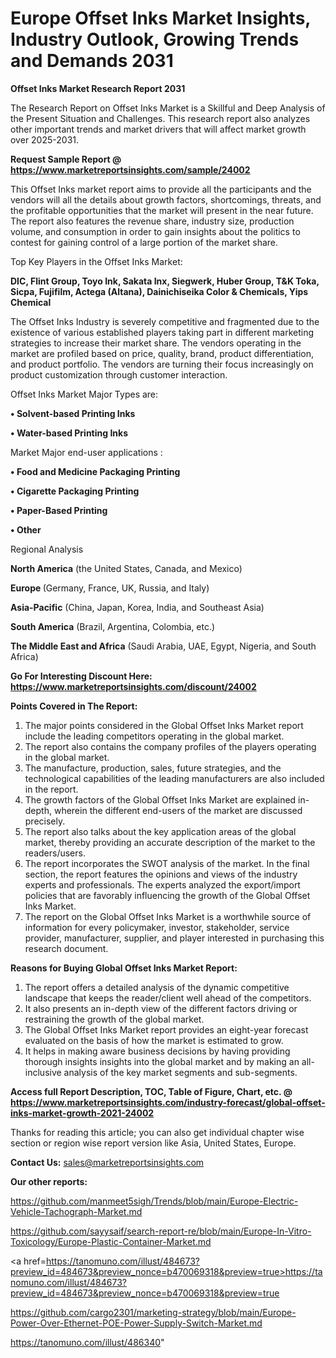 # Europe Offset Inks Market Insights, Industry Outlook, Growing Trends and Demands 2031

<strong>Offset Inks Market Research Report 2031</strong>

The Research Report on Offset Inks Market is a Skillful and Deep Analysis of the Present Situation and Challenges. This research report also analyzes other important trends and market drivers that will affect market growth over 2025-2031.

<strong>Request Sample Report @ <a href=https://www.marketreportsinsights.com/sample/24002>https://www.marketreportsinsights.com/sample/24002</a></strong>

This Offset Inks market report aims to provide all the participants and the vendors will all the details about growth factors, shortcomings, threats, and the profitable opportunities that the market will present in the near future. The report also features the revenue share, industry size, production volume, and consumption in order to gain insights about the politics to contest for gaining control of a large portion of the market share.

Top Key Players in the Offset Inks Market:

<strong>DIC, Flint Group, Toyo Ink, Sakata Inx, Siegwerk, Huber Group, T&K Toka, Sicpa, Fujifilm, Actega (Altana), Dainichiseika Color & Chemicals, Yips Chemical</strong>

The Offset Inks Industry is severely competitive and fragmented due to the existence of various established players taking part in different marketing strategies to increase their market share. The vendors operating in the market are profiled based on price, quality, brand, product differentiation, and product portfolio. The vendors are turning their focus increasingly on product customization through customer interaction.

Offset Inks Market Major Types are:

<strong>• Solvent-based Printing Inks

• Water-based Printing Inks</strong>

Market Major end-user applications :

<strong>• Food and Medicine Packaging Printing

• Cigarette Packaging Printing

• Paper-Based Printing

• Other</strong>

Regional Analysis

</u><strong><b>North America</b></strong> (the United States, Canada, and Mexico)

<strong><b>Europe </b></strong>(Germany, France, UK, Russia, and Italy)

<strong><b>Asia-Pacific</b></strong> (China, Japan, Korea, India, and Southeast Asia)

<strong><b>South America</b></strong> (Brazil, Argentina, Colombia, etc.)

<strong><b>The Middle East and Africa</b></strong> (Saudi Arabia, UAE, Egypt, Nigeria, and South Africa)

<strong>Go For Interesting Discount Here: <a href=https://www.marketreportsinsights.com/discount/24002>https://www.marketreportsinsights.com/discount/24002</a></strong>

<strong>Points Covered in The Report:</strong>
<ol>
  <li>The major points considered in the Global Offset Inks Market report include the leading competitors operating in the global market.</li>
  <li>The report also contains the company profiles of the players operating in the global market.</li>
  <li>The manufacture, production, sales, future strategies, and the technological capabilities of the leading manufacturers are also included in the report.</li>
  <li>The growth factors of the Global Offset Inks Market are explained in-depth, wherein the different end-users of the market are discussed precisely.</li>
  <li>The report also talks about the key application areas of the global market, thereby providing an accurate description of the market to the readers/users.</li>
  <li>The report incorporates the SWOT analysis of the market. In the final section, the report features the opinions and views of the industry experts and professionals. The experts analyzed the export/import policies that are favorably influencing the growth of the Global Offset Inks Market.</li>
  <li>The report on the Global Offset Inks Market is a worthwhile source of information for every policymaker, investor, stakeholder, service provider, manufacturer, supplier, and player interested in purchasing this research document.</li>
</ol>
<strong>Reasons for Buying Global Offset Inks Market Report:</strong>

<ol>
  <li>The report offers a detailed analysis of the dynamic competitive landscape that keeps the reader/client well ahead of the competitors.</li>
  <li>It also presents an in-depth view of the different factors driving or restraining the growth of the global market.</li>
  <li>The Global Offset Inks Market report provides an eight-year forecast evaluated on the basis of how the market is estimated to grow.</li>
  <li>It helps in making aware business decisions by having providing thorough insights insights into the global market and by making an all-inclusive analysis of the key market segments and sub-segments.</li>
</ol>
<strong>Access full Report Description, TOC, Table of Figure, Chart, etc. @ <a href=https://www.marketreportsinsights.com/industry-forecast/global-offset-inks-market-growth-2021-24002>https://www.marketreportsinsights.com/industry-forecast/global-offset-inks-market-growth-2021-24002</a></strong>


Thanks for reading this article; you can also get individual chapter wise section or region wise report version like Asia, United States, Europe.

<strong>Contact Us:</strong>
sales@marketreportsinsights.com

<strong>Our other reports:</strong>

<a href=https://github.com/manmeet5sigh/Trends/blob/main/Europe-Electric-Vehicle-Tachograph-Market.md>https://github.com/manmeet5sigh/Trends/blob/main/Europe-Electric-Vehicle-Tachograph-Market.md</a>

<a href=https://github.com/sayysaif/search-report-re/blob/main/Europe-In-Vitro-Toxicology/Europe-Plastic-Container-Market.md>https://github.com/sayysaif/search-report-re/blob/main/Europe-In-Vitro-Toxicology/Europe-Plastic-Container-Market.md</a>

<a href=https://tanomuno.com/illust/484673?preview_id=484673&preview_nonce=b470069318&preview=true>https://tanomuno.com/illust/484673?preview_id=484673&preview_nonce=b470069318&preview=true</a>

<a href=https://github.com/cargo2301/marketing-strategy/blob/main/Europe-Power-Over-Ethernet-POE-Power-Supply-Switch-Market.md>https://github.com/cargo2301/marketing-strategy/blob/main/Europe-Power-Over-Ethernet-POE-Power-Supply-Switch-Market.md</a>

<a href=https://tanomuno.com/illust/486340>https://tanomuno.com/illust/486340</a>"
